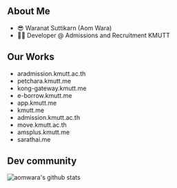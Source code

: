 ## About Me
- 😎 Waranat Suttikarn (Aom Wara)
- 👨‍💻 Developer @ Admissions and Recruitment KMUTT

## Our Works
- aradmission.kmutt.ac.th
- petchara.kmutt.me
- kong-gateway.kmutt.me
- e-borrow.kmutt.me
- app.kmutt.me
- kmutt.me
- admission.kmutt.ac.th
- move.kmutt.ac.th
- amsplus.kmutt.me
- sarathai.me

## Dev community 
![์aomwara's github stats](https://github-readme-stats.vercel.app/api?username=aomwara)

